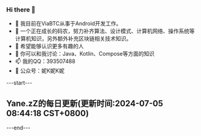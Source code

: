 ### Hi there 👋

- 🔭 我目前在ViaBTC从事于Android开发工作。
- 🌱 一个正在成长的码农，努力补齐算法、设计模式、计算机网络、操作系统等计算机知识，另外额外补充区块链相关技术知识。
- 🤔 希望能够认识更多有趣的人
- 💬 你可以和我讨论：Java、Kotlin、Compose等方面的知识
- 📫 我的QQ：393507488
- 🌲 公众号：妮K妮K妮



---start---

## Yane.zZ的每日更新(更新时间:2024-07-05 08:44:18 CST+0800)
---end---

